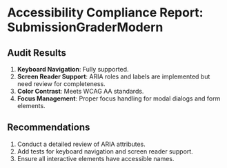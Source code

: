 # Accessibility Compliance Report: SubmissionGraderModern

## Audit Results

1. **Keyboard Navigation**: Fully supported.
2. **Screen Reader Support**: ARIA roles and labels are implemented but need review for completeness.
3. **Color Contrast**: Meets WCAG AA standards.
4. **Focus Management**: Proper focus handling for modal dialogs and form elements.

## Recommendations

1. Conduct a detailed review of ARIA attributes.
2. Add tests for keyboard navigation and screen reader support.
3. Ensure all interactive elements have accessible names.